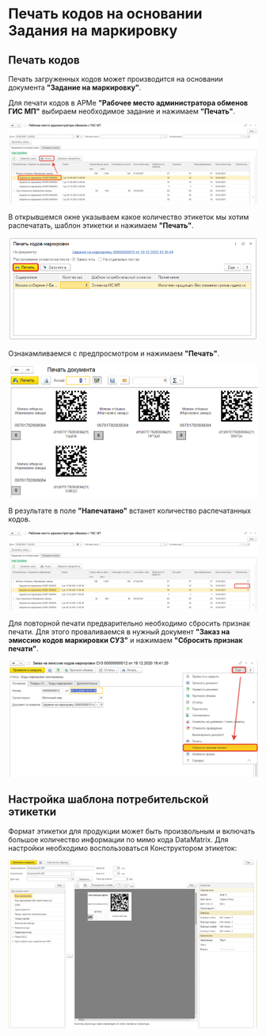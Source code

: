# Печать кодов на основании Задания на маркировку

## Печать кодов

Печать загруженных кодов может производится на основании документа **"Задание на маркировку"**.

Для печати кодов в АРМе **"Рабочее место администратора обменов ГИС МП"** выбираем необходимое задание и нажимаем **"Печать"**.

[![2020-12-22_04-04-17][2020-12-22_04-04-17]][2020-12-22_04-04-17]

В открывшемся окне указываем какое количество этикеток мы хотим распечатать, шаблон этикетки и нажимаем **"Печать"**.

[![2020-12-22_04-15-27][2020-12-22_04-15-27]][2020-12-22_04-15-27]

Ознакамливаемся с предпросмотром и нажимаем **"Печать"**.

[![2020-12-22_07-53-04][2020-12-22_07-53-04]][2020-12-22_07-53-04]

В результате в поле **"Напечатано"** встанет количество распечатанных кодов.

[![2020-12-22_04-04-59][2020-12-22_04-04-59]][2020-12-22_04-04-59]

Для повторной печати предварительно необходимо сбросить признак печати. Для этого проваливаемся в нужный документ  **"Заказ на эмиссию кодов маркировки СУЗ"** и нажимаем **"Сбросить признак печати"**.

[![2020-12-22_07-48-57][2020-12-22_07-48-57]][2020-12-22_07-48-57]

## Настройка шаблона потребительской этикетки

Формат этикетки для продукции может быть произвольным и включать большое количество информации по мимо кода DataMatrix. Для настройки необходимо воспользоваться Конструктором этикеток:

[![2020-12-22_04-14-33][2020-12-22_04-14-33]][2020-12-22_04-14-33]

[2020-12-22_04-04-17]: based_on_document.assets/2020-12-22_04-04-17.png
[2020-12-22_04-15-27]: based_on_document.assets/2020-12-22_04-15-27.png
[2020-12-22_07-53-04]: based_on_document.assets/2020-12-22_07-53-04.png
[2020-12-22_04-04-59]: based_on_document.assets/2020-12-22_04-04-59.png
[2020-12-22_07-48-57]: based_on_document.assets/2020-12-22_07-48-57.png
[2020-12-22_04-14-33]: based_on_document.assets/2020-12-22_04-14-33.png